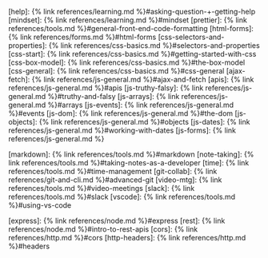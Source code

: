 <!-- https://www.markdownguide.org/basic-syntax/#reference-style-links -->
<!-- markdownlint-disable link-image-reference-definitions first-line-heading -->

<!-- phase 1 front end -->
[help]: {% link references/learning.md %}#asking-question-+-getting-help
[mindset]: {% link references/learning.md %}#mindset
[prettier]: {% link references/tools.md %}#general-front-end-code-formatting
[html-forms]: {% link references/forms.md %}#html-forms
[css-selectors-and-properties]: {% link references/css-basics.md %}#selectors-and-properties
[css-start]: {% link references/css-basics.md %}#getting-started-with-css
[css-box-model]: {% link references/css-basics.md %}#the-box-model
[css-general]: {% link references/css-basics.md %}#css-general
[ajax-fetch]: {% link references/js-general.md %}#ajax-and-fetch
[apis]: {% link references/js-general.md %}#apis
[js-truthy-falsy]: {% link references/js-general.md %}#truthy-and-falsy
[js-arrays]: {% link references/js-general.md %}#arrays
[js-events]: {% link references/js-general.md %}#events
[js-dom]: {% link references/js-general.md %}#the-dom
[js-objects]: {% link references/js-general.md %}#objects
[js-dates]: {% link references/js-general.md %}#working-with-dates
[js-forms]: {% link references/js-general.md %}

<!-- tools -->
[markdown]: {% link references/tools.md %}#markdown
[note-taking]: {% link references/tools.md %}#taking-notes-as-a-developer
[time]: {% link references/tools.md %}#time-management
[git-collab]: {% link references/git-and-cli.md %}#advanced-git
[video-mtg]: {% link references/tools.md %}#video-meetings
[slack]: {% link references/tools.md %}#slack
[vscode]: {% link references/tools.md %}#using-vs-code

<!-- node & express -->
[express]: {% link references/node.md %}#express
[rest]: {% link references/node.md %}#intro-to-rest-apis
[cors]: {% link references/http.md %}#cors
[http-headers]: {% link references/http.md %}#headers
